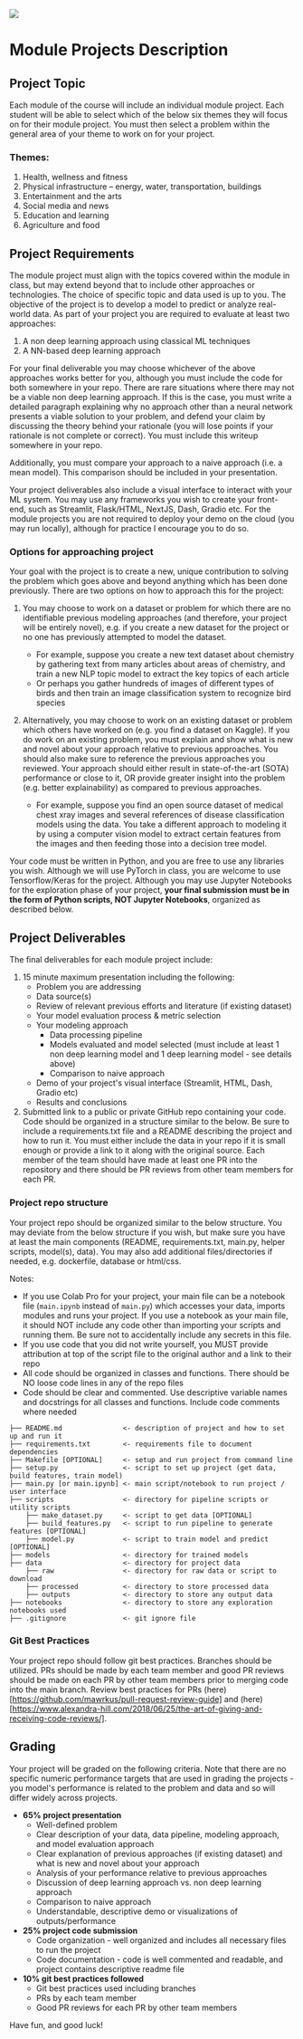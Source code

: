 ![](https://storage.googleapis.com/aipi_datasets/Duke-AIPI-Logo.png)

# Module Projects Description


## Project Topic
Each module of the course will include an individual module project.  Each student will be able to select which of the below six themes they will focus on for their module project.  You must then select a problem within the general area of your theme to work on for your project.

### Themes:
1)	Health, wellness and fitness
2)	Physical infrastructure – energy, water, transportation, buildings
3)	Entertainment and the arts
4)	Social media and news
5)	Education and learning
6)	Agriculture and food

## Project Requirements
The module project must align with the topics covered within the module in class, but may extend beyond that to include other approaches or technologies.  The choice of specific topic and data used is up to you.  The objective of the project is to develop a model to predict or analyze real-world data.  As part of your project you are required to evaluate at least two approaches:
1) A non deep learning approach using classical ML techniques
2) A NN-based deep learning approach  

For your final deliverable you may choose whichever of the above approaches works better for you, although you must include the code for both somewhere in your repo.  There are rare situations where there may not be a viable non deep learning approach.  If this is the case, you must write a detailed paragraph explaining why no approach other than a neural network presents a viable solution to your problem, and defend your claim by discussing the theory behind your rationale (you will lose points if your rationale is not complete or correct).  You must include this writeup somewhere in your repo.

Additionally, you must compare your approach to a naive approach (i.e. a mean model). This comparison should be included in your presentation.

Your project deliverables also include a visual interface to interact with your ML system.   You may use any frameworks you wish to create your front-end, such as Streamlit, Flask/HTML, NextJS, Dash, Gradio etc.  For the module projects you are not required to deploy your demo on the cloud (you may run locally), although for practice I encourage you to do so.

### Options for approaching project
Your goal with the project is to create a new, unique contribution to solving the problem which goes above and beyond anything which has been done previously.  There are two options on how to approach this for the project:  
1)	You may choose to work on a dataset or problem for which there are no identifiable previous modeling approaches (and therefore, your project will be entirely novel), e.g. if you create a new dataset for the project or no one has previously attempted to model the dataset.
    - For example, suppose you create a new text dataset about chemistry by gathering text from many articles about areas of chemistry, and train a new NLP topic model to extract the key topics of each article
    - Or perhaps you gather hundreds of images of different types of birds and then train an image classification system to recognize bird species  

2)	Alternatively, you may choose to work on an existing dataset or problem which others have worked on (e.g. you find a dataset on Kaggle).  If you do work on an existing problem, you must explain and show what is new and novel about your approach relative to previous approaches.  You should also make sure to reference the previous approaches you reviewed.  Your approach should either result in state-of-the-art (SOTA) performance or close to it, OR provide greater insight into the problem (e.g. better explainability) as compared to previous approaches.
    - For example, suppose you find an open source dataset of medical chest xray images and several references of disease classification models using the data.  You take a different approach to modeling it by using a computer vision model to extract certain features from the images and then feeding those into a decision tree model.

Your code must be written in Python, and you are free to use any libraries you wish.  Although we will use PyTorch in class, you are welcome to use Tensorflow/Keras for the project.  Although you may use Jupyter Notebooks for the exploration phase of your project, **your final submission must be in the form of Python scripts, NOT Jupyter Notebooks**, organized as described below.  

## Project Deliverables
The final deliverables for each module project include:  
1) 15 minute maximum presentation including the following:  
    - Problem you are addressing  
    - Data source(s)
    - Review of relevant previous efforts and literature (if existing dataset)
    - Your model evaluation process & metric selection
    - Your modeling approach
        - Data processing pipeline  
        - Models evaluated and model selected (must include at least 1 non deep learning model and 1 deep learning model - see details above)
        - Comparison to naive approach
    - Demo of your project's visual interface (Streamlit, HTML, Dash, Gradio etc)  
    - Results and conclusions
2) Submitted link to a public or private GitHub repo containing your code.  Code should be organized in a structure similar to the below.  Be sure to include a requirements.txt file and a README describing the project and how to run it.  You must either include the data in your repo if it is small enough or provide a link to it along with the original source. Each member of the team should have made at least one PR into the repository and there should be PR reviews from other team members for each PR. 

### Project repo structure
Your project repo should be organized similar to the below structure.  You may deviate from the below structure if you wish, but make sure you have at least the main components (README, requirements.txt, main.py, helper scripts, model(s), data).  You may also add additional files/directories if needed, e.g. dockerfile, database or html/css.

Notes:  
- If you use Colab Pro for your project, your main file can be a notebook file (`main.ipynb` instead of `main.py`) which accesses your data, imports modules and runs your project.  If you use a notebook as your main file, it should NOT include any code other than importing your scripts and running them.  Be sure not to accidentally include any secrets in this file.  
- If you use code that you did not write yourself, you MUST provide attribution at top of the script file to the original author and a link to their repo 
- All code should be organized in classes and functions.  There should be NO loose code lines in any of the repo files 
- Code should be clear and commented.  Use descriptive variable names and docstrings for all classes and functions.  Include code comments where needed

```
├── README.md               <- description of project and how to set up and run it
├── requirements.txt        <- requirements file to document dependencies
├── Makefile [OPTIONAL]     <- setup and run project from command line
├── setup.py                <- script to set up project (get data, build features, train model)
├── main.py [or main.ipynb] <- main script/notebook to run project / user interface
├── scripts                 <- directory for pipeline scripts or utility scripts
    ├── make_dataset.py     <- script to get data [OPTIONAL]
    ├── build_features.py   <- script to run pipeline to generate features [OPTIONAL]
    ├── model.py            <- script to train model and predict [OPTIONAL]
├── models                  <- directory for trained models
├── data                    <- directory for project data
    ├── raw                 <- directory for raw data or script to download
    ├── processed           <- directory to store processed data
    ├── outputs             <- directory to store any output data
├── notebooks               <- directory to store any exploration notebooks used
├── .gitignore              <- git ignore file
```

### Git Best Practices
Your project repo should follow git best practices. Branches should be utilized. PRs should be made by each team member and good PR reviews should be made on each PR by other team members prior to merging code into the main branch. 
Review best practices for PRs (here)[https://github.com/mawrkus/pull-request-review-guide] and (here)[https://www.alexandra-hill.com/2018/06/25/the-art-of-giving-and-receiving-code-reviews/].

## Grading
Your project will be graded on the following criteria.  Note that there are no specific numeric performance targets that are used in grading the projects - you model's performance is related to the problem and data and so will differ widely across projects.

- **65% project presentation**
    - Well-defined problem
    - Clear description of your data, data pipeline, modeling approach, and model evaluation approach
    - Clear explanation of previous approaches (if existing dataset) and what is new and novel about your approach
    - Analysis of your performance relative to previous approaches  
    - Discussion of deep learning approach vs. non deep learning approach
    - Comparison to naive approach
    - Understandable, descriptive demo or visualizations of outputs/performance  
- **25% project code submission**  
    - Code organization - well organized and includes all necessary files to run the project
    - Code documentation - code is well commented and readable, and project contains descriptive readme file
- **10% git best practices followed**
    - Git best practices used including branches
    - PRs by each team member
    - Good PR reviews for each PR by other team members


Have fun, and good luck!